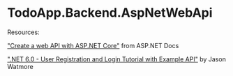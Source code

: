 # TodoApp.Backend.AspNetWebApi

Resources:

["Create a web API with ASP.NET Core"](https://docs.microsoft.com/en-us/aspnet/core/tutorials/first-web-api?view=aspnetcore-6.0&tabs=visual-studio) from ASP.NET Docs

[".NET 6.0 - User Registration and Login Tutorial with Example API"](https://jasonwatmore.com/post/2022/01/07/net-6-user-registration-and-login-tutorial-with-example-api) by Jason Watmore
